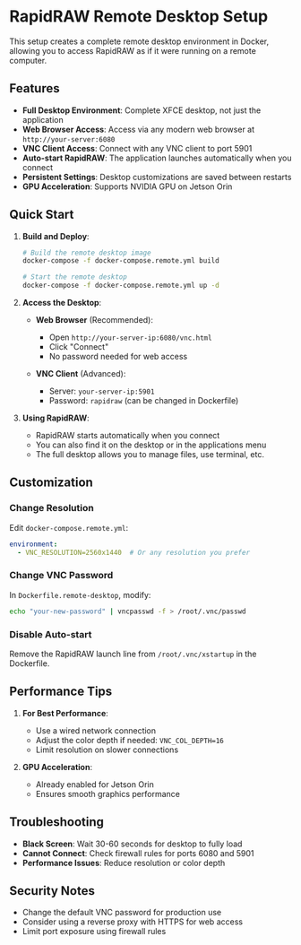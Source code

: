 # RapidRAW Remote Desktop Setup

This setup creates a complete remote desktop environment in Docker, allowing you to access RapidRAW as if it were running on a remote computer.

## Features

- **Full Desktop Environment**: Complete XFCE desktop, not just the application
- **Web Browser Access**: Access via any modern web browser at `http://your-server:6080`
- **VNC Client Access**: Connect with any VNC client to port 5901
- **Auto-start RapidRAW**: The application launches automatically when you connect
- **Persistent Settings**: Desktop customizations are saved between restarts
- **GPU Acceleration**: Supports NVIDIA GPU on Jetson Orin

## Quick Start

1. **Build and Deploy**:
   ```bash
   # Build the remote desktop image
   docker-compose -f docker-compose.remote.yml build
   
   # Start the remote desktop
   docker-compose -f docker-compose.remote.yml up -d
   ```

2. **Access the Desktop**:
   - **Web Browser** (Recommended): 
     - Open `http://your-server-ip:6080/vnc.html`
     - Click "Connect"
     - No password needed for web access
   
   - **VNC Client** (Advanced):
     - Server: `your-server-ip:5901`
     - Password: `rapidraw` (can be changed in Dockerfile)

3. **Using RapidRAW**:
   - RapidRAW starts automatically when you connect
   - You can also find it on the desktop or in the applications menu
   - The full desktop allows you to manage files, use terminal, etc.

## Customization

### Change Resolution
Edit `docker-compose.remote.yml`:
```yaml
environment:
  - VNC_RESOLUTION=2560x1440  # Or any resolution you prefer
```

### Change VNC Password
In `Dockerfile.remote-desktop`, modify:
```bash
echo "your-new-password" | vncpasswd -f > /root/.vnc/passwd
```

### Disable Auto-start
Remove the RapidRAW launch line from `/root/.vnc/xstartup` in the Dockerfile.

## Performance Tips

1. **For Best Performance**:
   - Use a wired network connection
   - Adjust the color depth if needed: `VNC_COL_DEPTH=16`
   - Limit resolution on slower connections

2. **GPU Acceleration**:
   - Already enabled for Jetson Orin
   - Ensures smooth graphics performance

## Troubleshooting

- **Black Screen**: Wait 30-60 seconds for desktop to fully load
- **Cannot Connect**: Check firewall rules for ports 6080 and 5901
- **Performance Issues**: Reduce resolution or color depth

## Security Notes

- Change the default VNC password for production use
- Consider using a reverse proxy with HTTPS for web access
- Limit port exposure using firewall rules
